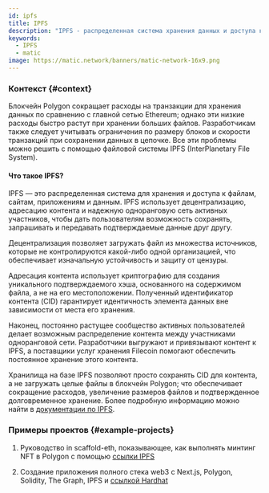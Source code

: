 ```yaml
---
id: ipfs
title: IPFS
description: "IPFS - распределенная система хранения данных и доступа к ним."
keywords:
  - IPFS
  - matic
image: https://matic.network/banners/matic-network-16x9.png
---
```



### Контекст {#context}

Блокчейн Polygon сокращает расходы на транзакции для хранения данных по сравнению с главной сетью Ethereum; однако эти низкие расходы быстро растут при хранении больших файлов. Разработчикам также следует учитывать ограничения по размеру блоков и скорости транзакций при сохранении данных в цепочке. Все эти проблемы можно решить с помощью файловой системы IPFS (InterPlanetary File System).

#### Что такое IPFS?

IPFS — это распределенная система для хранения и доступа к файлам, сайтам, приложениям и данным. IPFS использует децентрализацию, адресацию контента и надежную одноранговую сеть активных участников, чтобы дать пользователям возможность сохранять, запрашивать и передавать подтверждаемые данные друг другу.

Децентрализация позволяет загружать файл из множества источников, которые не контролируются какой-либо одной организацией, что обеспечивает изначальную устойчивость и защиту от цензуры.

Адресация контента использует криптографию для создания уникального подтверждаемого хэша, основанного на содержимом файла, а не на его местоположении. Полученный идентификатор контента (CID) гарантирует идентичность элемента данных вне зависимости от места его хранения.

Наконец, постоянно растущее сообщество активных пользователей делает возможным распределение контента между участниками одноранговой сети. Разработчики выгружают и привязывают контент к IPFS, а поставщики услуг хранения Filecoin помогают обеспечить постоянное хранение этого контента.


Хранилища на базе IPFS позволяют просто сохранять CID для контента, а не загружать целые файлы в блокчейн Polygon; что обеспечивает сокращение расходов, увеличение размеров файлов и подтвержденное долговременное хранение. Более подробную информацию можно найти в [документации по IPFS](https://docs.ipfs.io/).  

### Примеры проектов {#example-projects}

 1) Руководство in scaffold-eth, показывающее, как выполнять минтинг NFT в Polygon с помощью [ссылки IPFS](https://github.com/scaffold-eth/scaffold-eth/tree/simple-nft-example)

 2) Создание приложения полного стека web3 с Next.js, Polygon, Solidity, The Graph, IPFS и [ссылкой Hardhat](https://dev.to/dabit3/the-complete-guide-to-full-stack-web3-development-4g74)
